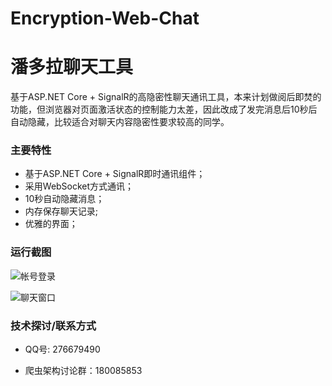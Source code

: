 # Encryption-Web-Chat


# 潘多拉聊天工具

基于ASP.NET Core + SignalR的高隐密性聊天通讯工具，本来计划做阅后即焚的功能，但浏览器对页面激活状态的控制能力太差，因此改成了发完消息后10秒后自动隐藏，比较适合对聊天内容隐密性要求较高的同学。


### 主要特性

- 基于ASP.NET Core + SignalR即时通讯组件；
- 采用WebSocket方式通讯；
- 10秒自动隐藏消息；
- 内存保存聊天记录;
- 优雅的界面；


### 运行截图	

![帐号登录](https://github.com/coldicelion/Encryption-Web-Chat/blob/master/src/Wesley.Component.WebChat.Example/Resources/login.png?raw=true)

![聊天窗口](https://github.com/coldicelion/Encryption-Web-Chat/blob/master/src/Wesley.Component.WebChat.Example/Resources/chat.png?raw=true)


### 技术探讨/联系方式

- QQ号: 276679490

- 爬虫架构讨论群：180085853



